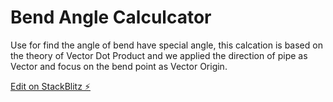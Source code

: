 # Bend Angle Calculcator

Use for find the angle of bend have special angle, this calcation is based on the theory of Vector Dot Product and we applied the direction of pipe as Vector and focus on the bend point as Vector Origin.

[Edit on StackBlitz ⚡️](https://stackblitz.com/edit/vitejs-vite-ne3sfn)

